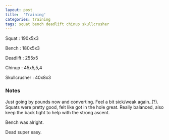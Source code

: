```yaml
---
layout: post
title:  'Training'
categories: training
tags: squat bench deadlift chinup skullcrusher
---
```


Squat       :   190x5x3

Bench       :   180x5x3

Deadlift    :   255x5

Chinup      :   45x5,5,4

Skullcrusher    :   40x8x3

### Notes

Just going by pounds now and converting. Feel a bit sick/weak again..(?). Squats were
pretty good, felt like got in the hole great. Really balanced, also keep the back tight
to help with the strong ascent.

Bench was alright.

Dead super easy.
